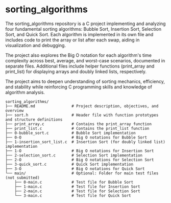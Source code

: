 # sorting_algorithms

The sorting_algorithms repository is a C project implementing and analyzing four fundamental sorting algorithms: Bubble Sort, Insertion Sort, Selection Sort, and Quick Sort. Each algorithm is implemented in its own file and includes code to print the array or list after each swap, aiding in visualization and debugging.

The project also explores the Big O notation for each algorithm's time complexity across best, average, and worst-case scenarios, documented in separate files. Additional files include helper functions (print_array and print_list) for displaying arrays and doubly linked lists, respectively.

The project aims to deepen understanding of sorting mechanics, efficiency, and stability while reinforcing C programming skills and knowledge of algorithm analysis.

```
sorting_algorithms/
├── README.md                # Project description, objectives, and overview
├── sort.h                   # Header file with function prototypes and structure definitions
├── print_array.c            # Contains the print_array function
├── print_list.c             # Contains the print_list function
├── 0-bubble_sort.c          # Bubble Sort implementation
├── 0-O                      # Big O notations for Bubble Sort
├── 1-insertion_sort_list.c  # Insertion Sort (for doubly linked list) implementation
├── 1-O                      # Big O notations for Insertion Sort
├── 2-selection_sort.c       # Selection Sort implementation
├── 2-O                      # Big O notations for Selection Sort
├── 3-quick_sort.c           # Quick Sort implementation
├── 3-O                      # Big O notations for Quick Sort
└── main/                    # Optional: Folder for main test files (not submitted)
    ├── 0-main.c             # Test file for Bubble Sort
    ├── 1-main.c             # Test file for Insertion Sort
    ├── 2-main.c             # Test file for Selection Sort
    └── 3-main.c             # Test file for Quick Sort
```
